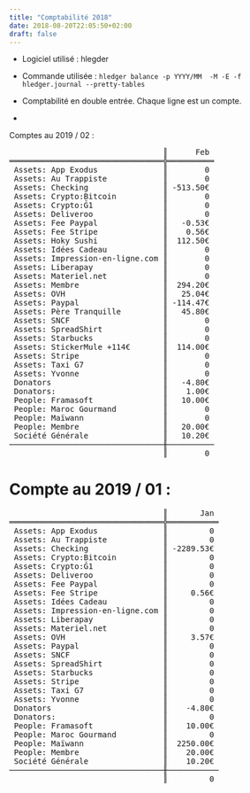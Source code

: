 ```yaml
---
title: "Comptabilité 2018"
date: 2018-08-20T22:05:50+02:00
draft: false
---
```


* Logiciel utilisé : hlegder
* Commande utilisée : `hledger balance -p YYYY/MM  -M -E -f hledger.journal --pretty-tables`

* Comptabilité en double entrée. Chaque ligne est un compte.
*
Comptes au 2019 / 02 :
<pre>
                                 ║      Feb 
═════════════════════════════════╬══════════
 Assets: App Exodus              ║        0 
 Assets: Au Trappiste            ║        0 
 Assets: Checking                ║ -513.50€ 
 Assets: Crypto:Bitcoin          ║        0 
 Assets: Crypto:Ğ1               ║        0 
 Assets: Deliveroo               ║        0 
 Assets: Fee Paypal              ║   -0.53€ 
 Assets: Fee Stripe              ║    0.56€ 
 Assets: Hoky Sushi              ║  112.50€ 
 Assets: Idées Cadeau            ║        0 
 Assets: Impression-en-ligne.com ║        0 
 Assets: Liberapay               ║        0 
 Assets: Materiel.net            ║        0 
 Assets: Membre                  ║  294.20€ 
 Assets: OVH                     ║   25.04€ 
 Assets: Paypal                  ║ -114.47€ 
 Assets: Père Tranquille         ║   45.80€ 
 Assets: SNCF                    ║        0 
 Assets: SpreadShirt             ║        0 
 Assets: Starbucks               ║        0 
 Assets: StickerMule +114€       ║  114.00€ 
 Assets: Stripe                  ║        0 
 Assets: Taxi G7                 ║        0 
 Assets: Yvonne                  ║        0 
 Donators                        ║   -4.80€ 
 Donators:                       ║    1.00€ 
 People: Framasoft               ║   10.00€ 
 People: Maroc Gourmand          ║        0 
 People: Maïwann                 ║        0 
 People: Membre                  ║   20.00€ 
 Société Générale                ║   10.20€ 
─────────────────────────────────╫──────────
                                 ║        0 </pre>
# Compte au 2019 / 01 :
<pre>
                                 ║       Jan 
═════════════════════════════════╬═══════════
 Assets: App Exodus              ║         0 
 Assets: Au Trappiste            ║         0 
 Assets: Checking                ║ -2289.53€ 
 Assets: Crypto:Bitcoin          ║         0 
 Assets: Crypto:Ğ1               ║         0 
 Assets: Deliveroo               ║         0 
 Assets: Fee Paypal              ║         0 
 Assets: Fee Stripe              ║     0.56€ 
 Assets: Idées Cadeau            ║         0 
 Assets: Impression-en-ligne.com ║         0 
 Assets: Liberapay               ║         0 
 Assets: Materiel.net            ║         0 
 Assets: OVH                     ║     3.57€ 
 Assets: Paypal                  ║         0 
 Assets: SNCF                    ║         0 
 Assets: SpreadShirt             ║         0 
 Assets: Starbucks               ║         0 
 Assets: Stripe                  ║         0 
 Assets: Taxi G7                 ║         0 
 Assets: Yvonne                  ║         0 
 Donators                        ║    -4.80€ 
 Donators:                       ║         0 
 People: Framasoft               ║    10.00€ 
 People: Maroc Gourmand          ║         0 
 People: Maïwann                 ║  2250.00€ 
 People: Membre                  ║    20.00€ 
 Société Générale                ║    10.20€ 
─────────────────────────────────╫───────────
                                 ║         0 </pre>
